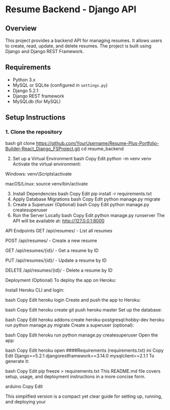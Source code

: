 # Resume Backend - Django API

## Overview

This project provides a backend API for managing resumes. It allows users to create, read, update, and delete resumes. The project is built using Django and Django REST Framework.

## Requirements

- Python 3.x
- MySQL or SQLite (configured in `settings.py`)
- Django 5.2.1
- Django REST framework
- MySQLdb (for MySQL)

## Setup Instructions

### 1. Clone the repository

bash
git clone https://github.com/YourUsername/Resume-Plus-Portfolio-Builder-React_Django_FSProject.git
cd resume_backend

2. Set up a Virtual Environment
bash
Copy
Edit
python -m venv venv
Activate the virtual environment:

Windows: venv\Scripts\activate

macOS/Linux: source venv/bin/activate

3. Install Dependencies
bash
Copy
Edit
pip install -r requirements.txt
4. Apply Database Migrations
bash
Copy
Edit
python manage.py migrate
5. Create a Superuser (Optional)
bash
Copy
Edit
python manage.py createsuperuser
6. Run the Server Locally
bash
Copy
Edit
python manage.py runserver
The API will be available at: http://127.0.0.1:8000

API Endpoints
GET /api/resumes/ - List all resumes

POST /api/resumes/ - Create a new resume

GET /api/resumes/{id}/ - Get a resume by ID

PUT /api/resumes/{id}/ - Update a resume by ID

DELETE /api/resumes/{id}/ - Delete a resume by ID

Deployment (Optional)
To deploy the app on Heroku:

Install Heroku CLI and login:

bash
Copy
Edit
heroku login
Create and push the app to Heroku:

bash
Copy
Edit
heroku create
git push heroku master
Set up the database:

bash
Copy
Edit
heroku addons:create heroku-postgresql:hobby-dev
heroku run python manage.py migrate
Create a superuser (optional):

bash
Copy
Edit
heroku run python manage.py createsuperuser
Open the app:

bash
Copy
Edit
heroku open
####Requirements (requirements.txt)
ini
Copy
Edit
Django==5.2.1
djangorestframework==3.14.0
mysqlclient==2.1.1
To generate it:

bash
Copy
Edit
pip freeze > requirements.txt
This README.md file covers setup, usage, and deployment instructions in a more concise form.

arduino
Copy
Edit

This simplified version is a compact yet clear guide for setting up, running, and deploying your 
